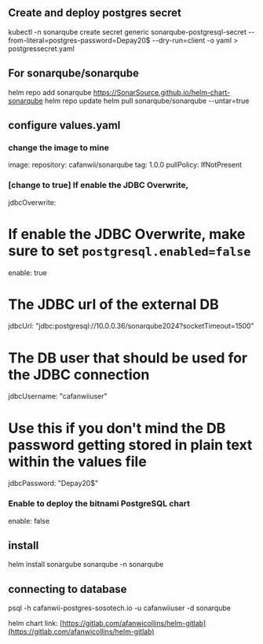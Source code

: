 ## Create and deploy postgres secret 
kubectl -n sonarqube create secret generic sonarqube-postgresql-secret --from-literal=postgres-password=Depay20$ --dry-run=client -o yaml > postgressecret.yaml



## For sonarqube/sonarqube
helm repo add sonarqube https://SonarSource.github.io/helm-chart-sonarqube
helm repo update
helm pull sonarqube/sonarqube --untar=true

## configure values.yaml

### change the image to mine
image:
  repository: cafanwii/sonarqube
  tag: 1.0.0
  pullPolicy: IfNotPresent

### [change to true] If enable the JDBC Overwrite, 
jdbcOverwrite:
  # If enable the JDBC Overwrite, make sure to set `postgresql.enabled=false`
  enable: true
  # The JDBC url of the external DB
  jdbcUrl: "jdbc:postgresql://10.0.0.36/sonarqube2024?socketTimeout=1500"
  # The DB user that should be used for the JDBC connection
  jdbcUsername: "cafanwiiuser"
  # Use this if you don't mind the DB password getting stored in plain text within the values file
  jdbcPassword: "Depay20$"

### Enable to deploy the bitnami PostgreSQL chart
enable: false

## install
helm install sonargube sonarqube -n sonarqube

## connecting to database
psql -h cafanwii-postgres-sosotech.io -u cafanwiiuser -d sonarqube

helm chart link: [https://gitlab.com/afanwicollins/helm-gitlab](https://gitlab.com/afanwicollins/helm-gitlab)
